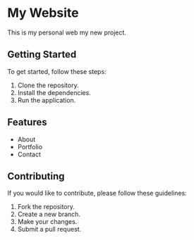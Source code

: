 # My Website

This is my personal web my new project.

## Getting Started

To get started, follow these steps:

1. Clone the repository.
2. Install the dependencies.
3. Run the application.

## Features

- About
- Portfolio
- Contact

## Contributing

If you would like to contribute, please follow these guidelines:

1. Fork the repository.
2. Create a new branch.
3. Make your changes.
4. Submit a pull request.

